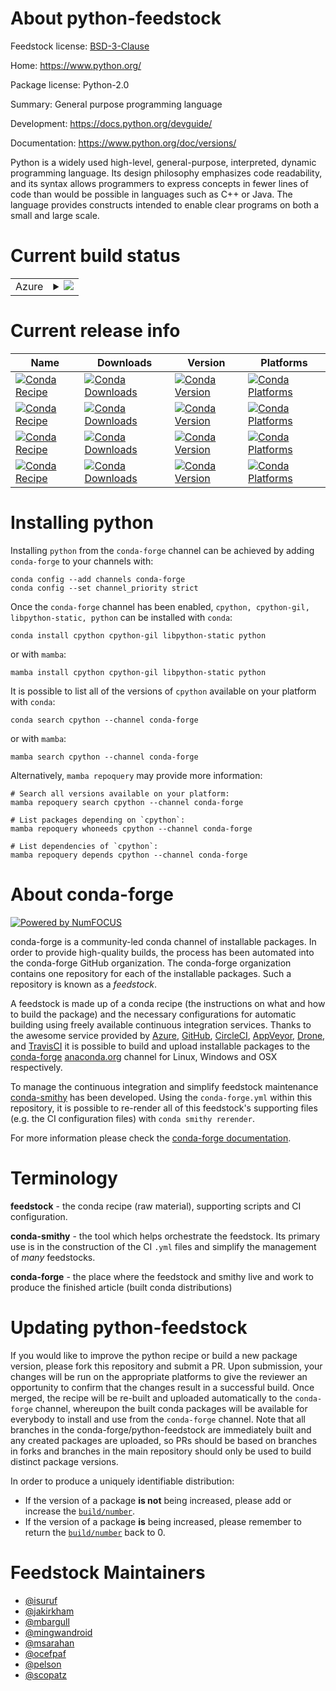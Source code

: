 About python-feedstock
======================

Feedstock license: [BSD-3-Clause](https://github.com/conda-forge/python-feedstock/blob/main/LICENSE.txt)

Home: https://www.python.org/

Package license: Python-2.0

Summary: General purpose programming language

Development: https://docs.python.org/devguide/

Documentation: https://www.python.org/doc/versions/

Python is a widely used high-level, general-purpose, interpreted, dynamic
programming language. Its design philosophy emphasizes code
readability, and its syntax allows programmers to express concepts in
fewer lines of code than would be possible in languages such as C++ or
Java. The language provides constructs intended to enable clear programs
on both a small and large scale.


Current build status
====================


<table>
    
  <tr>
    <td>Azure</td>
    <td>
      <details>
        <summary>
          <a href="https://dev.azure.com/conda-forge/feedstock-builds/_build/latest?definitionId=4155&branchName=main">
            <img src="https://dev.azure.com/conda-forge/feedstock-builds/_apis/build/status/python-feedstock?branchName=main">
          </a>
        </summary>
        <table>
          <thead><tr><th>Variant</th><th>Status</th></tr></thead>
          <tbody><tr>
              <td>linux_64</td>
              <td>
                <a href="https://dev.azure.com/conda-forge/feedstock-builds/_build/latest?definitionId=4155&branchName=main">
                  <img src="https://dev.azure.com/conda-forge/feedstock-builds/_apis/build/status/python-feedstock?branchName=main&jobName=linux&configuration=linux%20linux_64_" alt="variant">
                </a>
              </td>
            </tr><tr>
              <td>linux_aarch64</td>
              <td>
                <a href="https://dev.azure.com/conda-forge/feedstock-builds/_build/latest?definitionId=4155&branchName=main">
                  <img src="https://dev.azure.com/conda-forge/feedstock-builds/_apis/build/status/python-feedstock?branchName=main&jobName=linux&configuration=linux%20linux_aarch64_" alt="variant">
                </a>
              </td>
            </tr><tr>
              <td>linux_ppc64le</td>
              <td>
                <a href="https://dev.azure.com/conda-forge/feedstock-builds/_build/latest?definitionId=4155&branchName=main">
                  <img src="https://dev.azure.com/conda-forge/feedstock-builds/_apis/build/status/python-feedstock?branchName=main&jobName=linux&configuration=linux%20linux_ppc64le_" alt="variant">
                </a>
              </td>
            </tr><tr>
              <td>osx_64</td>
              <td>
                <a href="https://dev.azure.com/conda-forge/feedstock-builds/_build/latest?definitionId=4155&branchName=main">
                  <img src="https://dev.azure.com/conda-forge/feedstock-builds/_apis/build/status/python-feedstock?branchName=main&jobName=osx&configuration=osx%20osx_64_" alt="variant">
                </a>
              </td>
            </tr><tr>
              <td>osx_arm64</td>
              <td>
                <a href="https://dev.azure.com/conda-forge/feedstock-builds/_build/latest?definitionId=4155&branchName=main">
                  <img src="https://dev.azure.com/conda-forge/feedstock-builds/_apis/build/status/python-feedstock?branchName=main&jobName=osx&configuration=osx%20osx_arm64_" alt="variant">
                </a>
              </td>
            </tr><tr>
              <td>win_64</td>
              <td>
                <a href="https://dev.azure.com/conda-forge/feedstock-builds/_build/latest?definitionId=4155&branchName=main">
                  <img src="https://dev.azure.com/conda-forge/feedstock-builds/_apis/build/status/python-feedstock?branchName=main&jobName=win&configuration=win%20win_64_" alt="variant">
                </a>
              </td>
            </tr>
          </tbody>
        </table>
      </details>
    </td>
  </tr>
</table>

Current release info
====================

| Name | Downloads | Version | Platforms |
| --- | --- | --- | --- |
| [![Conda Recipe](https://img.shields.io/badge/recipe-cpython-green.svg)](https://anaconda.org/conda-forge/cpython) | [![Conda Downloads](https://img.shields.io/conda/dn/conda-forge/cpython.svg)](https://anaconda.org/conda-forge/cpython) | [![Conda Version](https://img.shields.io/conda/vn/conda-forge/cpython.svg)](https://anaconda.org/conda-forge/cpython) | [![Conda Platforms](https://img.shields.io/conda/pn/conda-forge/cpython.svg)](https://anaconda.org/conda-forge/cpython) |
| [![Conda Recipe](https://img.shields.io/badge/recipe-cpython--gil-green.svg)](https://anaconda.org/conda-forge/cpython-gil) | [![Conda Downloads](https://img.shields.io/conda/dn/conda-forge/cpython-gil.svg)](https://anaconda.org/conda-forge/cpython-gil) | [![Conda Version](https://img.shields.io/conda/vn/conda-forge/cpython-gil.svg)](https://anaconda.org/conda-forge/cpython-gil) | [![Conda Platforms](https://img.shields.io/conda/pn/conda-forge/cpython-gil.svg)](https://anaconda.org/conda-forge/cpython-gil) |
| [![Conda Recipe](https://img.shields.io/badge/recipe-libpython--static-green.svg)](https://anaconda.org/conda-forge/libpython-static) | [![Conda Downloads](https://img.shields.io/conda/dn/conda-forge/libpython-static.svg)](https://anaconda.org/conda-forge/libpython-static) | [![Conda Version](https://img.shields.io/conda/vn/conda-forge/libpython-static.svg)](https://anaconda.org/conda-forge/libpython-static) | [![Conda Platforms](https://img.shields.io/conda/pn/conda-forge/libpython-static.svg)](https://anaconda.org/conda-forge/libpython-static) |
| [![Conda Recipe](https://img.shields.io/badge/recipe-python-green.svg)](https://anaconda.org/conda-forge/python) | [![Conda Downloads](https://img.shields.io/conda/dn/conda-forge/python.svg)](https://anaconda.org/conda-forge/python) | [![Conda Version](https://img.shields.io/conda/vn/conda-forge/python.svg)](https://anaconda.org/conda-forge/python) | [![Conda Platforms](https://img.shields.io/conda/pn/conda-forge/python.svg)](https://anaconda.org/conda-forge/python) |

Installing python
=================

Installing `python` from the `conda-forge` channel can be achieved by adding `conda-forge` to your channels with:

```
conda config --add channels conda-forge
conda config --set channel_priority strict
```

Once the `conda-forge` channel has been enabled, `cpython, cpython-gil, libpython-static, python` can be installed with `conda`:

```
conda install cpython cpython-gil libpython-static python
```

or with `mamba`:

```
mamba install cpython cpython-gil libpython-static python
```

It is possible to list all of the versions of `cpython` available on your platform with `conda`:

```
conda search cpython --channel conda-forge
```

or with `mamba`:

```
mamba search cpython --channel conda-forge
```

Alternatively, `mamba repoquery` may provide more information:

```
# Search all versions available on your platform:
mamba repoquery search cpython --channel conda-forge

# List packages depending on `cpython`:
mamba repoquery whoneeds cpython --channel conda-forge

# List dependencies of `cpython`:
mamba repoquery depends cpython --channel conda-forge
```


About conda-forge
=================

[![Powered by
NumFOCUS](https://img.shields.io/badge/powered%20by-NumFOCUS-orange.svg?style=flat&colorA=E1523D&colorB=007D8A)](https://numfocus.org)

conda-forge is a community-led conda channel of installable packages.
In order to provide high-quality builds, the process has been automated into the
conda-forge GitHub organization. The conda-forge organization contains one repository
for each of the installable packages. Such a repository is known as a *feedstock*.

A feedstock is made up of a conda recipe (the instructions on what and how to build
the package) and the necessary configurations for automatic building using freely
available continuous integration services. Thanks to the awesome service provided by
[Azure](https://azure.microsoft.com/en-us/services/devops/), [GitHub](https://github.com/),
[CircleCI](https://circleci.com/), [AppVeyor](https://www.appveyor.com/),
[Drone](https://cloud.drone.io/welcome), and [TravisCI](https://travis-ci.com/)
it is possible to build and upload installable packages to the
[conda-forge](https://anaconda.org/conda-forge) [anaconda.org](https://anaconda.org/)
channel for Linux, Windows and OSX respectively.

To manage the continuous integration and simplify feedstock maintenance
[conda-smithy](https://github.com/conda-forge/conda-smithy) has been developed.
Using the ``conda-forge.yml`` within this repository, it is possible to re-render all of
this feedstock's supporting files (e.g. the CI configuration files) with ``conda smithy rerender``.

For more information please check the [conda-forge documentation](https://conda-forge.org/docs/).

Terminology
===========

**feedstock** - the conda recipe (raw material), supporting scripts and CI configuration.

**conda-smithy** - the tool which helps orchestrate the feedstock.
                   Its primary use is in the construction of the CI ``.yml`` files
                   and simplify the management of *many* feedstocks.

**conda-forge** - the place where the feedstock and smithy live and work to
                  produce the finished article (built conda distributions)


Updating python-feedstock
=========================

If you would like to improve the python recipe or build a new
package version, please fork this repository and submit a PR. Upon submission,
your changes will be run on the appropriate platforms to give the reviewer an
opportunity to confirm that the changes result in a successful build. Once
merged, the recipe will be re-built and uploaded automatically to the
`conda-forge` channel, whereupon the built conda packages will be available for
everybody to install and use from the `conda-forge` channel.
Note that all branches in the conda-forge/python-feedstock are
immediately built and any created packages are uploaded, so PRs should be based
on branches in forks and branches in the main repository should only be used to
build distinct package versions.

In order to produce a uniquely identifiable distribution:
 * If the version of a package **is not** being increased, please add or increase
   the [``build/number``](https://docs.conda.io/projects/conda-build/en/latest/resources/define-metadata.html#build-number-and-string).
 * If the version of a package **is** being increased, please remember to return
   the [``build/number``](https://docs.conda.io/projects/conda-build/en/latest/resources/define-metadata.html#build-number-and-string)
   back to 0.

Feedstock Maintainers
=====================

* [@isuruf](https://github.com/isuruf/)
* [@jakirkham](https://github.com/jakirkham/)
* [@mbargull](https://github.com/mbargull/)
* [@mingwandroid](https://github.com/mingwandroid/)
* [@msarahan](https://github.com/msarahan/)
* [@ocefpaf](https://github.com/ocefpaf/)
* [@pelson](https://github.com/pelson/)
* [@scopatz](https://github.com/scopatz/)

